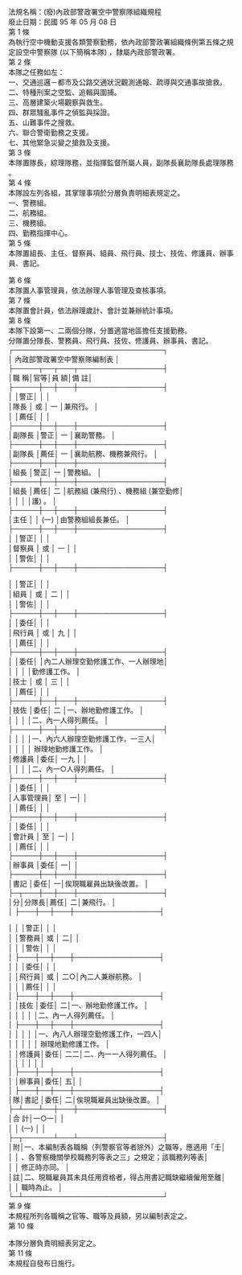 法規名稱：(廢)內政部警政署空中警察隊組織規程  
廢止日期：民國 95 年 05 月 08 日  
第 1 條  
為執行空中機動支援各類警察勤務，依內政部警政署組織條例第五條之規  
定設空中警察隊 (以下簡稱本隊) ，隸屬內政部警政署。  
第 2 條  
本隊之任務如左：  
一、交通巡邏－都市及公路交通狀況觀測通報、疏導與交通事故搶救。  
二、特種刑案之空監、追輯與圍捕。  
三、高層建築火場觀察與救生。  
四、群眾騷亂事件之偵監與採證。  
五、山難事件之搜救。  
六、聯合警衛勤務之支援。  
七、其他緊急災變之搶救及支援。  
第 3 條  
本隊置隊長，綜理隊務，並指揮監督所屬人員，副隊長襄助隊長處理隊務  
。  
第 4 條  
本隊設左列各組，其掌理事項於分層負責明細表規定之。  
一、警務組。  
二、航務組。  
三、機務組。  
四、勤務指揮中心。  
第 5 條  
本隊置組長、主任、督察員、組員、飛行員、技士、技佐、修護員、辦事  
員、書記。  


第 6 條  
本隊置人事管理員，依法辦理人事管理及查核事項。  
第 7 條  
本隊置會計員，依法辦理歲計、會計並兼辦統計事項。  
第 8 條  
本隊下設第一、二兩個分隊，分置適當地區擔任支援勤務。  
分隊置分隊長、警務員、飛行員、技佐、修護員、辦事員、書記。  
┌──────────────────────────────┐  
│ 內政部警政署空中警察隊編制表 │  
├─────┬──┬───┬─────────────────┤  
│職 稱│官等│員 額│備 註│  
├─────┼──┼───┼─────────────────┤  
│ │警正│ │ │  
│隊長 │ 或 │ 一 │兼飛行。 │  
│ │薦任│ │ │  
├─────┼──┼───┼─────────────────┤  
│副隊長 │警正│ 一 │襄助警務。 │  
├─────┼──┼───┼─────────────────┤  
│副隊長 │薦任│ 一 │襄助航務、機務兼飛行。 │  
├─────┼──┼───┼─────────────────┤  
│組長 │警正│ 一 │警務組。 │  
├─────┼──┼───┼─────────────────┤  
│組長 │薦任│ 二 │航務組 (兼飛行) 、機務組 (兼空勤修│  
│ │ │ │護) 。 │  
├─────┼──┼───┼─────────────────┤  
│主任 │ │ (一) │由警務組組長兼任。 │  
├─────┼──┼───┼─────────────────┤  
│ │警正│ │ │  
│督察員 │ 或 │ 一 │ │  
│ │警佐│ │ │  
├─────┼──┼───┼─────────────────┤  


│ │警正│ │ │  
│組員 │ 或 │ 二 │ │  
│ │警佐│ │ │  
├─────┼──┼───┼─────────────────┤  
│ │委任│ │ │  
│飛行員 │ 或 │ 九 │ │  
│ │薦任│ │ │  
├─────┼──┼───┼─────────────────┤  
│ │委任│ │內二人辦理空勤修護工作、一人辦理地│  
│ │ │ │勤修護工作。 │  
│技士 │ 或 │ 三 │ │  
│ │薦任│ │ │  
├─────┼──┼───┼─────────────────┤  
│技佐 │委任│ 二 │一、辦地勤修護工作。 │  
│ │ │ │二、內一人得列薦任。 │  
├─────┼──┼───┼─────────────────┤  
│ │ │ │一、內六人辦理空勤修護工作，一三人│  
│ │ │ │ 辦理地勤修護工作。 │  
│修護員 │委任│ 一九 │ │  
│ │ │ │二、內一○人得列薦任。 │  
├─────┼──┼───┼─────────────────┤  
│ │委任│ │ │  
│人事管理員│ 至 │ 一│ │  
│ │薦任│ │ │  
├─────┼──┼───┼─────────────────┤  
│ │委任│ │ │  
│會計員 │ 至 │ 一│ │  
│ │薦任│ │ │  
├─────┼──┼───┼─────────────────┤  
│辦事員 │委任│ 一│ │  
├─────┼──┼───┼─────────────────┤  
│書記 │委任│ 一│俟現職雇員出缺後改置。 │  
├─┬───┼──┼───┼─────────────────┤  
│分│分隊長│薦任│ 二│兼飛行。 │  
│ ├───┼──┼───┼─────────────────┤  


│ │ │警正│ │ │  
│ │警務員│ 或 │ 二│ │  
│ │ │警佐│ │ │  
│ ├───┼──┼───┼─────────────────┤  
│ │ │委任│ │ │  
│ │飛行員│ 或 │ 二○│內二人兼辦航務。 │  
│ │ │薦任│ │ │  
│ ├───┼──┼───┼─────────────────┤  
│ │技佐 │委任│ 二│一、辦地勤修護工作。 │  
│ │ │ │ │二、內一人得列薦任。 │  
│ ├───┼──┼───┼─────────────────┤  
│ │ │ │ │一、內八人辦理空勤修護工作，一四人│  
│ │ │ │ │ 辦理地勤修護工作。 │  
│ │修護員│委任│ 二二│二、內一一人得列薦任。 │  
│ │ │ │ │ │  
│ ├───┼──┼───┼─────────────────┤  
│ │辦事員│委任│ 五│ │  
│ ├───┼──┼───┼─────────────────┤  
│隊│書記 │委任│ 二│俟現職雇員出缺後改置。 │  
├─┴───┴──┼───┼─────────────────┤  
│合 計│一○一│ │  
│ │ (一) │ │  
├─┬──────┴───┴─────────────────┤  
│附│一、本編制表各職稱（列警察官等者除外）之職等，應適用「壬│  
│ │ 、各警察機關學校職務列等表之三」之規定；該職務列等表│  
│ │ 修正時亦同。 │  
│註│二、現職雇員其未具任用資格者，得占用書記職缺繼續僱用至離│  
│ │ 職時為止。 │  
└─┴────────────────────────────┘  
第 9 條  
本規程所列各職稱之官等、職等及員額，另以編制表定之。  
第 10 條  


本隊分層負責明細表另定之。  
第 11 條  
本規程自發布日施行。  


